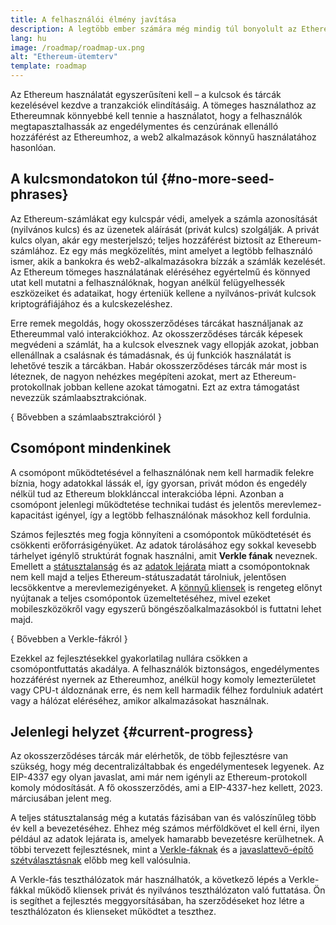 ```yaml
---
title: A felhasználói élmény javítása
description: A legtöbb ember számára még mindig túl bonyolult az Ethereum használata. A tömeges használathoz az Ethereumnak drasztikusan csökkentenie kell ezt az akadályt – mindenki számára előnyösnek kell lennie a decentralizált, engedélymentes és cenzúrának ellenálló Ethereum-hozzáférésnek, ugyanakkor olyan könnyednek kell lennie, mint a hagyományos web2 alkalmazás használata.
lang: hu
image: /roadmap/roadmap-ux.png
alt: "Ethereum-ütemterv"
template: roadmap
---
```


Az Ethereum használatát egyszerűsíteni kell – a kulcsok és tárcák kezelésével kezdve a tranzakciók elindításáig. A tömeges használathoz az Ethereumnak könnyebbé kell tennie a használatot, hogy a felhasználók megtapasztalhassák az engedélymentes és cenzúrának ellenálló hozzáférést az Ethereumhoz, a web2 alkalmazások könnyű használatához hasonlóan.

## A kulcsmondatokon túl \{#no-more-seed-phrases}

Az Ethereum-számlákat egy kulcspár védi, amelyek a számla azonosítását (nyilvános kulcs) és az üzenetek aláírását (privát kulcs) szolgálják. A privát kulcs olyan, akár egy mesterjelszó; teljes hozzáférést biztosít az Ethereum-számlához. Ez egy más megközelítés, mint amelyet a legtöbb felhasználó ismer, akik a bankokra és web2-alkalmazásokra bízzák a számlák kezelését. Az Ethereum tömeges használatának eléréséhez egyértelmű és könnyed utat kell mutatni a felhasználóknak, hogyan anélkül felügyelhessék eszközeiket és adataikat, hogy érteniük kellene a nyilvános-privát kulcsok kriptográfiájához és a kulcskezeléshez.

Erre remek megoldás, hogy okosszerződéses tárcákat használjanak az Ethereummal való interakciókhoz. Az okosszerződéses tárcák képesek megvédeni a számlát, ha a kulcsok elvesznek vagy ellopják azokat, jobban ellenállnak a csalásnak és támadásnak, és új funkciók használatát is lehetővé teszik a tárcákban. Habár okosszerződéses tárcák már most is léteznek, de nagyon nehézkes megépíteni azokat, mert az Ethereum-protokollnak jobban kellene azokat támogatni. Ezt az extra támogatást nevezzük számlaabsztrakciónak.

{
<ButtonLink variant="outline-color" to="/roadmap/account-abstraction/">Bővebben a számlaabsztrakcióról</ButtonLink>
}

## Csomópont mindenkinek

A csomópont működtetésével a felhasználónak nem kell harmadik felekre bíznia, hogy adatokkal lássák el, így gyorsan, privát módon és engedély nélkül tud az Ethereum blokklánccal interakcióba lépni. Azonban a csomópont jelenlegi működtetése technikai tudást és jelentős merevlemez-kapacitást igényel, így a legtöbb felhasználónak másokhoz kell fordulnia.

Számos fejlesztés meg fogja könnyíteni a csomópontok működtetését és csökkenti erőforrásigényüket. Az adatok tárolásához egy sokkal kevesebb tárhelyet igénylő struktúrát fognak használni, amit **Verkle fának** neveznek. Emellett a [státusztalanság](/roadmap/statelessness) és az [adatok lejárata](/roadmap/statelessness/#data-expiry) miatt a csomópontoknak nem kell majd a teljes Ethereum-státuszadatát tárolniuk, jelentősen lecsökkentve a merevlemezigényeket. A [könnyű kliensek](/developers/docs/nodes-and-clients/light-clients/) is rengeteg előnyt nyújtanak a teljes csomópontok üzemeltetéséhez, mivel ezeket mobileszközökről vagy egyszerű böngészőalkalmazásokból is futtatni lehet majd.

{
<ButtonLink variant="outline-color" to="/roadmap/verkle-trees/">Bővebben a Verkle-fákról</ButtonLink>
}

Ezekkel az fejlesztésekkel gyakorlatilag nullára csökken a csomópontfuttatás akadálya. A felhasználók biztonságos, engedélymentes hozzáférést nyernek az Ethereumhoz, anélkül hogy komoly lemezterületet vagy CPU-t áldoznának erre, és nem kell harmadik félhez fordulniuk adatért vagy a hálózat eléréséhez, amikor alkalmazásokat használnak.

## Jelenlegi helyzet \{#current-progress}

Az okosszerződéses tárcák már elérhetők, de több fejlesztésre van szükség, hogy még decentralizáltabbak és engedélymentesek legyenek. Az EIP-4337 egy olyan javaslat, ami már nem igényli az Ethereum-protokoll komoly módosítását. A fő okosszerződés, ami a EIP-4337-hez kellett, 2023. márciusában jelent meg.

A teljes státusztalanság még a kutatás fázisában van és valószínűleg több év kell a bevezetéséhez. Ehhez még számos mérföldkövet el kell érni, ilyen például az adatok lejárata is, amelyek hamarabb bevezetésre kerülhetnek. A többi tervezett fejlesztésnek, mint a [Verkle-fáknak](/roadmap/verkle-trees/) és a [javaslattevő-építő szétválasztásnak](/roadmap/pbs/) előbb meg kell valósulnia.

A Verkle-fás teszthálózatok már használhatók, a következő lépés a Verkle-fákkal működő kliensek privát és nyilvános teszthálózaton való futtatása. Ön is segíthet a fejlesztés meggyorsításában, ha szerződéseket hoz létre a teszthálózaton és klienseket működtet a teszthez.
